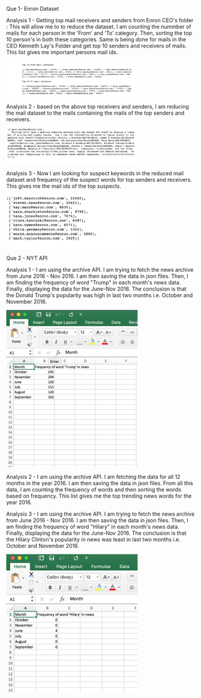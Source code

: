 Que 1- Enron Dataset

Analysis 1 - Getting top mail receivers and senders from Enron CEO's folder : This will allow me to to reduce the dataset. I am 
             counting the nummber of mails for each person in the 'From' and 'To' category. Then, sorting the top 10 person's
             in both these categories. Same is being done for mails in the CEO Kenneth Lay's Folder and get top 10 senders and
             receivers of mails. This list gives me important persons mail ids.
             
 <img src="https://github.com/vermaprs/Python_spring17/blob/master/midterm/screenshots/Que1_Ana1.png" width="350"/>

Analysis 2 - based on the above top receivers and senders, I am reducing the mail dataset to the mails containing the mails 
             of the top senders and receivers.
             
 <img src="https://github.com/vermaprs/Python_spring17/blob/master/midterm/screenshots/Que1_Ana2.png" width="350"/>

Analysis 3 - Now I am looking for suspect keywords in the reduced mail dataset and frequency of the suspect words for top 
             senders and receivers. This gives me the mail ids of the top suspects.
             
<img src="https://github.com/vermaprs/Python_spring17/blob/master/midterm/screenshots/Que1_Ana3.png" width="350"/>


Que 2 - NYT API

Analysis 1 - I am using the archive API. I am trying to fetch the news archive from June 2016 - Nov 2016.
             I am then saving the data in json files. Then, I am finding the frequency of word "Trump" in each month's 
             news data. Finally, displaying the data for the June-Nov 2016. The conclusion is that the Donald Trump's 
             popularity was high in last two months i.e. October and November 2016.
             
<img src="https://github.com/vermaprs/Python_spring17/blob/master/midterm/screenshots/Screen%20Shot%202017-03-07%20at%205.50.44%20AM.png" width="350"/>
             
Analysis 2 - I am using the archive API. I am fetching the data for all 12 months in the year 2016. I am then saving the data
             in json files. From all this data, I am counting the frequency of words and then sorting the words based on
             frequency. This list gives me the top trending news words for the year 2016.
             

             
Analysis 3 - I am using the archive API. I am trying to fetch the news archive from June 2016 - Nov 2016.
             I am then saving the data in json files. Then, I am finding the frequency of word "Hilary" in each month's 
             news data. Finally, displaying the data for the June-Nov 2016. The conclusion is that the Hilary Clinton's 
             popularity in news was least in last two months i.e. October and November 2016.
             
             
<img src="https://github.com/vermaprs/Python_spring17/blob/master/midterm/screenshots/Screen%20Shot%202017-03-07%20at%205.53.56%20AM.png" width="350"/>          

